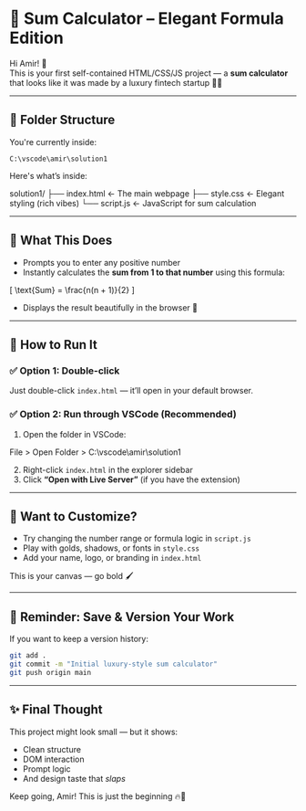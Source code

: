# 💼 Sum Calculator – Elegant Formula Edition

Hi Amir! 👋  
This is your first self-contained HTML/CSS/JS project — a **sum calculator** that looks like it was made by a luxury fintech startup 💸✨

---

## 📁 Folder Structure

You're currently inside:

`C:\vscode\amir\solution1`

Here's what’s inside:

solution1/
├── index.html ← The main webpage
├── style.css ← Elegant styling (rich vibes)
└── script.js ← JavaScript for sum calculation

---

## 🧮 What This Does

- Prompts you to enter any positive number
- Instantly calculates the **sum from 1 to that number** using this formula:

\[
\text{Sum} = \frac{n(n + 1)}{2}
\]

- Displays the result beautifully in the browser 🧠

---

## 🚀 How to Run It

### ✅ Option 1: Double-click

Just double-click `index.html` — it’ll open in your default browser.

### ✅ Option 2: Run through VSCode (Recommended)

1. Open the folder in VSCode:

File > Open Folder > C:\vscode\amir\solution1

2. Right-click `index.html` in the explorer sidebar
3. Click **“Open with Live Server”** (if you have the extension)

---

## 🎨 Want to Customize?

- Try changing the number range or formula logic in `script.js`
- Play with golds, shadows, or fonts in `style.css`
- Add your name, logo, or branding in `index.html`

This is your canvas — go bold 🖌️

---

## 💾 Reminder: Save & Version Your Work

If you want to keep a version history:

```bash
git add .
git commit -m "Initial luxury-style sum calculator"
git push origin main
```

---

## ✨ Final Thought

This project might look small — but it shows:

- Clean structure
- DOM interaction
- Prompt logic
- And design taste that _slaps_

Keep going, Amir! This is just the beginning 🔥👑
